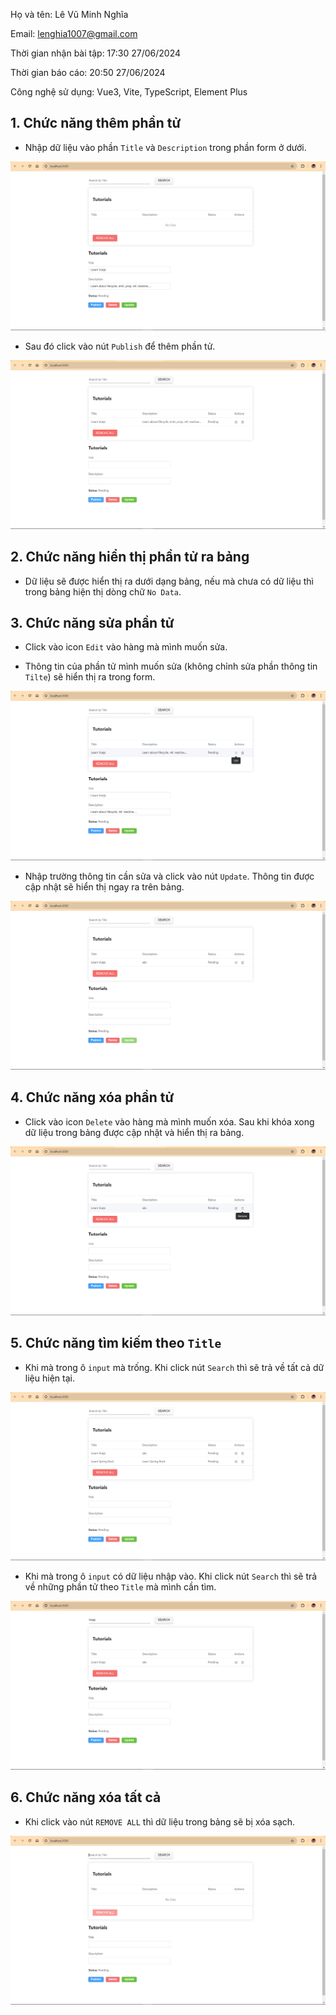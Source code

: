 Họ và tên: Lê Vũ Minh Nghĩa

Email: [lenghia1007@gmail.com]()

Thời gian nhận bài tập: 17:30 27/06/2024

Thời gian báo cáo: 20:50 27/06/2024

Công nghệ sử dụng: Vue3, Vite, TypeScript, Element Plus

## 1. Chức năng thêm phần tử

- Nhập dữ liệu vào phần `Title` và `Description` trong phần form ở dưới.

![img.png](img.png)

- Sau đó click vào nút `Publish` để thêm phần tử.

![img_1.png](img_1.png)

## 2. Chức năng hiển thị phần tử ra bảng

- Dữ liệu sẽ được hiển thị ra dưới dạng bảng, nếu mà chưa có dữ liệu thì trong bảng hiện thị dòng chữ `No Data`.

## 3. Chức năng sửa phần tử

- Click vào icon `Edit` vào hàng mà mình muốn sửa.

- Thông tin của phần tử mình muốn sửa (không chỉnh sửa phần thông tin `Tilte`) sẽ hiển thị ra trong form.

![img_2.png](img_2.png)

- Nhập trường thông tin cần sửa và click vào nút `Update`. Thông tin được cập nhật sẽ hiển thị ngay ra trên bảng.

![img_3.png](img_3.png)

## 4. Chức năng xóa phần tử

- Click vào icon `Delete` vào hàng mà mình muốn xóa. Sau khi khóa xong dữ liệu trong bảng được cập nhật và hiển thị ra bảng.

![img_4.png](img_4.png)

## 5. Chức năng tìm kiếm theo `Title`

- Khi mà trong ô `input` mà trống. Khi click nút `Search` thì sẽ trả về tất cả dữ liệu hiện tại.

![img_5.png](img_5.png)

- Khi mà trong ô `input` có dữ liệu nhập vào. Khi click nút `Search` thì sẽ trả về những phần tử theo `Title` mà mình cần tìm.

![img_6.png](img_6.png)

## 6. Chức năng xóa tất cả

- Khi click vào nút `REMOVE ALL` thì dữ liệu trong bảng sẽ bị xóa sạch.

![img_7.png](img_7.png)
